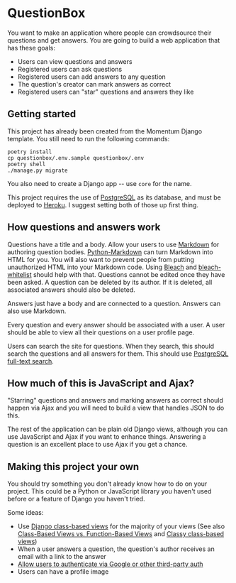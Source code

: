 # QuestionBox

You want to make an application where people can crowdsource their questions and get answers. You are going to build a web application that has these goals:

* Users can view questions and answers
* Registered users can ask questions
* Registered users can add answers to any question
* The question's creator can mark answers as correct
* Registered users can "star" questions and answers they like

## Getting started

This project has already been created from the Momentum Django template. You still need to run the following commands:

```
poetry install
cp questionbox/.env.sample questionbox/.env
poetry shell
./manage.py migrate
```

You also need to create a Django app -- use `core` for the name.

This project requires the use of [PostgreSQL](https://www.postgresql.org/) as its database, and must be deployed to [Heroku](https://www.heroku.com/). I suggest setting both of those up first thing.

## How questions and answers work

Questions have a title and a body. Allow your users to use [Markdown](https://en.wikipedia.org/wiki/Markdown) for authoring question bodies. [Python-Markdown](https://python-markdown.github.io/) can turn Markdown into HTML for you. You will also want to prevent people from putting unauthorized HTML into your Markdown code. Using [Bleach](https://bleach.readthedocs.io/en/latest/clean.html) and [bleach-whitelist](https://github.com/yourcelf/bleach-whitelist) should help with that. Questions cannot be edited once they have been asked. A question can be deleted by its author. If it is deleted, all associated answers should also be deleted.

Answers just have a body and are connected to a question. Answers can also use Markdown.

Every question and every answer should be associated with a user.  A user should be able to view all their questions on a user profile page.

Users can search the site for questions. When they search, this should search the questions and all answers for them. This should use [PostgreSQL full-text search](https://docs.djangoproject.com/en/3.0/ref/contrib/postgres/search/).

## How much of this is JavaScript and Ajax?

"Starring" questions and answers and marking answers as correct should happen via Ajax and you will need to build a view that handles JSON to do this.

The rest of the application can be plain old Django views, although you can use JavaScript and Ajax if you want to enhance things. Answering a question is an excellent place to use Ajax if you get a chance.

## Making this project your own

You should try something you don't already know how to do on your project. This could be a Python or JavaScript library you haven't used before or a feature of Django you haven't tried.

Some ideas:

* Use [Django class-based views](https://docs.djangoproject.com/en/3.0/topics/class-based-views/) for the majority of your views (See also [Class-Based Views vs. Function-Based Views](https://simpleisbetterthancomplex.com/article/2017/03/21/class-based-views-vs-function-based-views.html) and [Classy class-based views](https://ccbv.co.uk/))
* When a user answers a question, the question's author receives an email with a link to the answer
* [Allow users to authenticate via Google or other third-party auth](https://www.intenct.nl/projects/django-allauth/)
* Users can have a profile image
